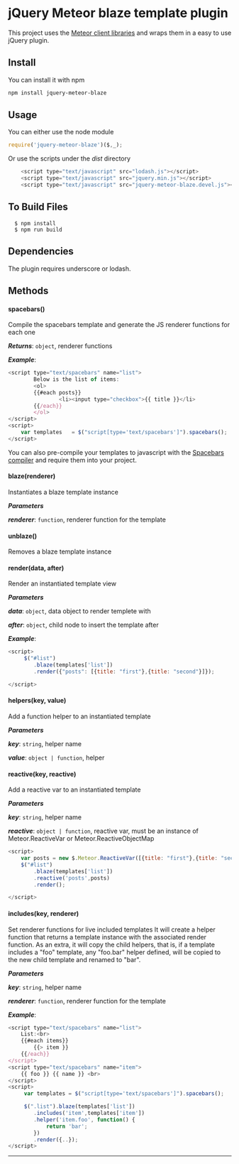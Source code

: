 # jQuery Meteor blaze template plugin
This project uses the [Meteor client libraries](https://github.com/eface2face/meteor-client) and wraps them in a easy to use jQuery plugin.

## Install
You can install it with npm
```bash
npm install jquery-meteor-blaze
```
## Usage
You can either use the node module
```js
require('jquery-meteor-blaze')($,_);
```
Or use the scripts under the *dist* directory
```js
    <script type="text/javascript" src="lodash.js"></script>
    <script type="text/javascript" src="jquery.min.js"></script>
    <script type="text/javascript" src="jquery-meteor-blaze.devel.js"></script>
```

## To Build Files
```
  $ npm install
  $ npm run build
```

## Dependencies
The plugin requires underscore or lodash.

## Methods

#### spacebars() 

Compile the spacebars template and generate the JS renderer functions for each one

***Returns***: `object`, renderer functions

***Example***:
```js
<script type="text/spacebars" name="list">
        Below is the list of items:
        <ol>
        {{#each posts}}
                <li><input type="checkbox">{{ title }}</li>
        {{/each}}
        </ol>
</script>
<script>
	var templates   = $("script[type='text/spacebars']").spacebars();
</script>
```

You can also pre-compile your templates to javascript with the [Spacebars compiler](https://github.com/eface2face/spacebars-compiler) and require them into your project.

#### blaze(renderer) 

Instantiates a blaze template instance

***Parameters***

***renderer***: `function`, renderer function for the template

#### unblaze() 

Removes a blaze template instance


#### render(data, after) 

Render an instantiated template view

***Parameters***

***data***: `object`, data object to render templete with

***after***: `object`, child node to insert the template after

***Example***:
```js
<script>
	 $("#list")
		.blaze(templates['list'])
		.render({"posts": [{title: "first"},{title: "second"}]});

</script>
```


#### helpers(key, value) 

Add a function helper to an instantiated template

***Parameters***

***key***: `string`, helper name

***value***: `object | function`, helper



#### reactive(key, reactive) 

Add a reactive var to an instantiated template

***Parameters***

***key***: `string`, helper name

***reactive***: `object | function`, reactive var, must be an instance of Meteor.ReactiveVar or Meteor.ReactiveObjectMap


```js
<script>
	var posts = new $.Meteor.ReactiveVar([{title: "first"},{title: "second"}]);
	$("#list")
		.blaze(templates['list'])
		.reactive('posts',posts)
		.render();

</script>
```


#### includes(key, renderer) 

Set renderer functions for live included templates
It will create a helper function that returns a template instance with the associated render function. As an extra, it will copy the child helpers, that is, if a template includes a "foo" template, any "foo.bar" helper defined, will be copied to the new child template and renamed to "bar".

***Parameters***

***key***: `string`, helper name

***renderer***: `function`, renderer function for the template


***Example***:
```js
<script type="text/spacebars" name="list">
	List:<br>
	{{#each items}}
		{{> item }}
	{{/each}}
</script>
<script type="text/spacebars" name="item">
	{{ foo }} {{ name }} <br>
</script>
<script>
	 var templates = $("script[type='text/spacebars']").spacebars();

	 $(".list").blaze(templates['list'])
		.includes('item',templates['item'])
		.helper('item.foo', function() {
			return 'bar';
		})
		.render({..});
</script> 
```



** ** **










